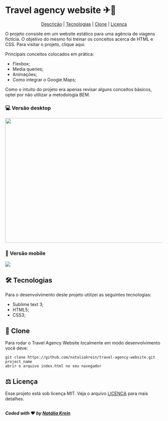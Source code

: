 # Travel agency website ✈💙
<p align="center">
 <a href="descricao">Descrição</a> | 
 <a href="#tecnologias">Tecnologias</a> | 
 <a href="#Clone">Clone</a> |
 <a href="#Licença">Licença</a>
</p>
<id="descricao">O projeto consiste em um website estático para uma agência de viagens fictícia. O objetivo do mesmo foi treinar os conceitos acerca de HTML e CSS.
Para visitar o projeto, clique aqui.

Principais conceitos colocados em prática:
<ul>
  <li>Flexbox;</li>
  <li>Media queries;</li>
  <li>Animações;</li>
  <li>Como integrar o Google Maps;</li>
</ul> 
Como o intuito do projeto era apenas revisar alguns conceitos básicos, optei por não utilizar a metodologia BEM.

### 💻 Versão desktop
<img src="https://j.gifs.com/5QqzzR.gif" width="850" height="400">

### 📱 Versão mobile
<img src="https://j.gifs.com/MwYVA3.gif">

## 🛠 Tecnologias
Para o desenvolvimento deste projeto utilizei as seguintes tecnologias:
<ul>
  <li>Sublime text 3;</li>
  <li>HTML5;</li>
  <li>CSS3;</li>
</ul>

## 💾 Clone
Para rodar o Travel Agency Website localmente em modo desenvolvimento você deve:
```
git clone https://github.com/nataliakrein/travel-agency-website.git project_name
abrir o arquivo index.html no seu navegador
```
## ⚖ Licença
Esse projeto está sob licença MIT. Veja o arquivo <a href="https://github.com/nataliakrein/travel-agency-website/blob/main/LICENSE">LICENÇA</a> para mais detalhes.
## 
##### Coded with ❤ by <a href="https://github.com/nataliakrein/">Natália Krein</a>
